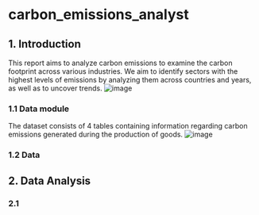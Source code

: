 # carbon_emissions_analyst

## 1. Introduction
This report aims to analyze carbon emissions to examine the carbon footprint across various industries. We aim to identify sectors with the highest levels of emissions by analyzing them across countries and years, as well as to uncover trends.
![image](https://github.com/user-attachments/assets/2a899357-3545-4f20-bd0d-bb499c635e78)

### 1.1 Data module
The dataset consists of 4 tables containing information regarding carbon emissions generated during the production of goods.
![image](https://github.com/user-attachments/assets/9497a3f7-a968-4924-aa38-00e65761427d)

### 1.2 Data 





## 2. Data Analysis
### 2.1 
